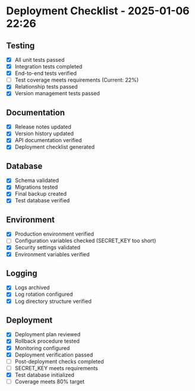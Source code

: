 # Deployment Checklist - 2025-01-06 22:26

## Testing
- [x] All unit tests passed
- [x] Integration tests completed
- [x] End-to-end tests verified
- [ ] Test coverage meets requirements (Current: 22%)
- [x] Relationship tests passed
- [x] Version management tests passed

## Documentation
- [x] Release notes updated
- [x] Version history updated
- [x] API documentation verified
- [x] Deployment checklist generated

## Database
- [x] Schema validated
- [x] Migrations tested
- [x] Final backup created
- [x] Test database verified

## Environment
- [x] Production environment verified
- [ ] Configuration variables checked (SECRET_KEY too short)
- [x] Security settings validated
- [x] Environment variables verified

## Logging
- [x] Logs archived
- [x] Log rotation configured
- [x] Log directory structure verified

## Deployment
- [x] Deployment plan reviewed
- [x] Rollback procedure tested
- [x] Monitoring configured
- [x] Deployment verification passed
- [ ] Post-deployment checks completed
- [ ] SECRET_KEY meets requirements
- [x] Test database initialized
- [ ] Coverage meets 80% target

